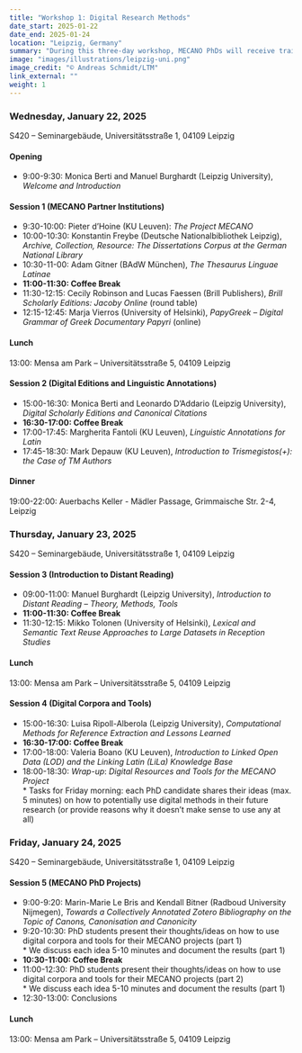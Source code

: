 ```yaml
---
title: "Workshop 1: Digital Research Methods"
date_start: 2025-01-22
date_end: 2025-01-24
location: "Leipzig, Germany"
summary: "During this three-day workshop, MECANO PhDs will receive training in DH tools and reflect on digital methods they will need to use for their research."
image: "images/illustrations/leipzig-uni.png"
image_credit: "© Andreas Schmidt/LTM"
link_external: ""
weight: 1
---
```


### **Wednesday, January 22, 2025**

S420 – Seminargebäude, Universitätsstraße 1, 04109 Leipzig

#### **Opening**

* 9:00-9:30: Monica Berti and Manuel Burghardt (Leipzig University), *Welcome and Introduction*

#### **Session 1 (MECANO Partner Institutions)**

* 9:30-10:00: Pieter d’Hoine (KU Leuven): *The Project MECANO*  
* 10:00-10:30: Konstantin Freybe (Deutsche Nationalbibliothek Leipzig), *Archive, Collection, Resource: The Dissertations Corpus at the German National Library*   
* 10:30-11-00: Adam Gitner (BAdW München), *The Thesaurus Linguae Latinae*  
* **11:00-11:30: Coffee Break**  
* 11:30-12:15: Cecily Robinson and Lucas Faessen (Brill Publishers), *Brill Scholarly Editions: Jacoby Online* (round table)  
* 12:15-12:45: Marja Vierros (University of Helsinki), *PapyGreek – Digital Grammar of Greek Documentary Papyri* (online)

#### **Lunch**

13:00: Mensa am Park – Universitätsstraße 5, 04109 Leipzig

#### **Session 2 (Digital Editions and Linguistic Annotations)**

* 15:00-16:30: Monica Berti and Leonardo D’Addario (Leipzig University), *Digital Scholarly Editions and Canonical Citations*  
* **16:30-17:00: Coffee Break**  
* 17:00-17:45: Margherita Fantoli (KU Leuven), *Linguistic Annotations for Latin*  
* 17:45-18:30: Mark Depauw (KU Leuven), *Introduction to Trismegistos(+): the Case of TM Authors*

#### **Dinner**

19:00-22:00: Auerbachs Keller \- Mädler Passage, Grimmaische Str. 2-4, Leipzig 

### **Thursday, January 23, 2025**

S420 – Seminargebäude, Universitätsstraße 1, 04109 Leipzig

#### **Session 3 (Introduction to Distant Reading)**

* 09:00-11:00: Manuel Burghardt (Leipzig University), *Introduction to Distant Reading – Theory, Methods, Tools*  
* **11:00-11:30: Coffee Break**  
* 11:30-12:15: Mikko Tolonen (University of Helsinki), *Lexical and Semantic Text Reuse Approaches to Large Datasets in Reception Studies*

#### **Lunch**

13:00: Mensa am Park – Universitätsstraße 5, 04109 Leipzig

#### **Session 4 (Digital Corpora and Tools)**

* 15:00-16:30: Luisa Ripoll-Alberola (Leipzig University), *Computational Methods for Reference Extraction and Lessons Learned*  
* **16:30-17:00: Coffee Break**  
* 17:00-18:00: Valeria Boano (KU Leuven), *Introduction to Linked Open Data (LOD) and the Linking Latin (LiLa) Knowledge Base*  
* 18:00-18:30: *Wrap-up*: *Digital Resources and Tools for the MECANO Project*  
  \* Tasks for Friday morning: each PhD candidate shares their ideas (max. 5 minutes) on how to potentially use digital methods in their future research (or provide reasons why it doesn’t make sense to use any at all)

### **Friday, January 24, 2025**

S420 – Seminargebäude, Universitätsstraße 1, 04109 Leipzig

#### **Session 5 (MECANO PhD Projects)**

* 9:00-9:20: Marin-Marie Le Bris and Kendall Bitner (Radboud University Nijmegen), *Towards a Collectively Annotated Zotero Bibliography on the Topic of Canons, Canonisation and Canonicity*  
* 9:20-10:30: PhD students present their thoughts/ideas on how to use digital corpora and tools for their MECANO projects (part 1\)  
  \* We discuss each idea 5-10 minutes and document the results (part 1\)  
* **10:30-11:00: Coffee Break**  
* 11:00-12:30: PhD students present their thoughts/ideas on how to use digital corpora and tools for their MECANO projects (part 2\)  
  \* We discuss each idea 5-10 minutes and document the results (part 1\)  
* 12:30-13:00: Conclusions

#### **Lunch**

13:00: Mensa am Park – Universitätsstraße 5, 04109 Leipzig
